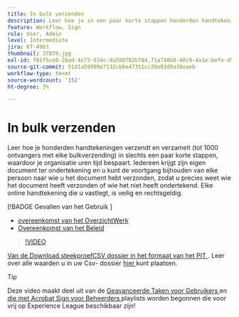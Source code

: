 ```yaml
---
title: In bulk verzenden
description: Leer hoe je in een paar korte stappen honderden handtekeningen tegelijk verzamelt voor elk document
feature: Workflow, Sign
role: User, Admin
level: Intermediate
jira: KT-4963
thumbnail: 37839.jpg
exl-id: f81f5ce8-26ad-4c73-934c-da580782bf84,71a748b0-48c9-4a1e-befe-d5f311d6c05e
source-git-commit: 51d1a59999a7132cb6e47351cc39a93d9a38eaeb
workflow-type: tm+mt
source-wordcount: '152'
ht-degree: 3%

---
```


# In bulk verzenden

Leer hoe je honderden handtekeningen verzendt en verzamelt (tot 1000 ontvangers met elke bulkverzending) in slechts een paar korte stappen, waardoor je organisatie uren tijd bespaart. Iedereen krijgt zijn eigen document ter ondertekening en u kunt de voortgang bijhouden van elke persoon naar wie u het document hebt verzonden, zodat u precies weet wie het document heeft verzonden of wie het niet heeft ondertekend. Elke online handtekening die u vastlegt, is veilig en rechtsgeldig.

[!BADGE  Gevallen van het Gebruik ]

* [ overeenkomst van het OverzichtWerk ](https://experienceleague.adobe.com/docs/document-cloud-learn/sign-learning-hub/expand/recipes/gov/usecasegovtelework.html?lang=en)
* [ Overeenkomst van het Beleid ](https://experienceleague.adobe.com/docs/document-cloud-learn/sign-learning-hub/expand/recipes/com/usecasecompolicy.html?lang=en)

>[!VIDEO](https://video.tv.adobe.com/v/33655?quality=12&learn=on&hidetitle=true)

[ Van de Download steekproefCSV dossier in het formaat van het PIT ](../assets/sendInBulkSample.zip). Leer over alle waarden u in uw Csv- dossier [ hier ](https://helpx.adobe.com/sign/adv-user/send-in-bulk/send-with-csv.html) kunt plaatsen.

>[!TIP]
>
Deze video maakt deel uit van de [ Geavanceerde Taken voor Gebruikers ](https://experienceleague.adobe.com/en/playlists/acrobat-sign-perform-advanced-tasks-business-users) en [ die met Acrobat Sign voor Beheerders ](https://experienceleague.adobe.com/en/playlists/acrobat-sign-get-started-administrators) playlists worden begonnen die voor vrij op Experience League beschikbaar zijn!
